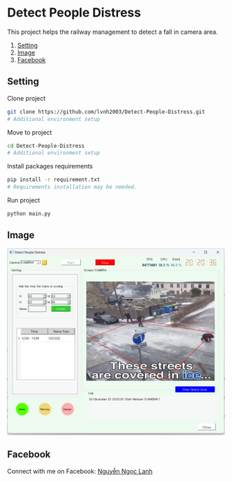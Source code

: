 # Detect People Distress
This project helps the railway management to detect a fall in camera area.

1. [Setting](#setting)
2. [Image](#image)
3. [Facebook](#facebook)



## Setting 
Clone project
````bash   
git clone https://github.com/lvnh2003/Detect-People-Distress.git
# Additional environment setup
````
Move to project 
````bash   
cd Detect-People-Distress
# Additional environment setup
````
Install packages requirements
````bash   
pip install -r requirement.txt
# Requirements installation may be needed.
````
Run project 
````bash   
python main.py
````

## Image
![img.png](img.png)


## Facebook
Connect with me on Facebook: [Nguyễn Ngọc Lanh](https://www.facebook.com/lanh.justlanh/) 